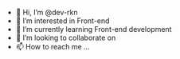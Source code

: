 - 👋 Hi, I’m @dev-rkn
- 👀 I’m interested in Front-end 
- 🌱 I’m currently learning Front-end development
- 💞️ I’m looking to collaborate on 
- 📫 How to reach me ...

<!---
dev-rkn/dev-rkn is a ✨ special ✨ repository because its `README.md` (this file) appears on your GitHub profile.
You can click the Preview link to take a look at your changes.
--->
